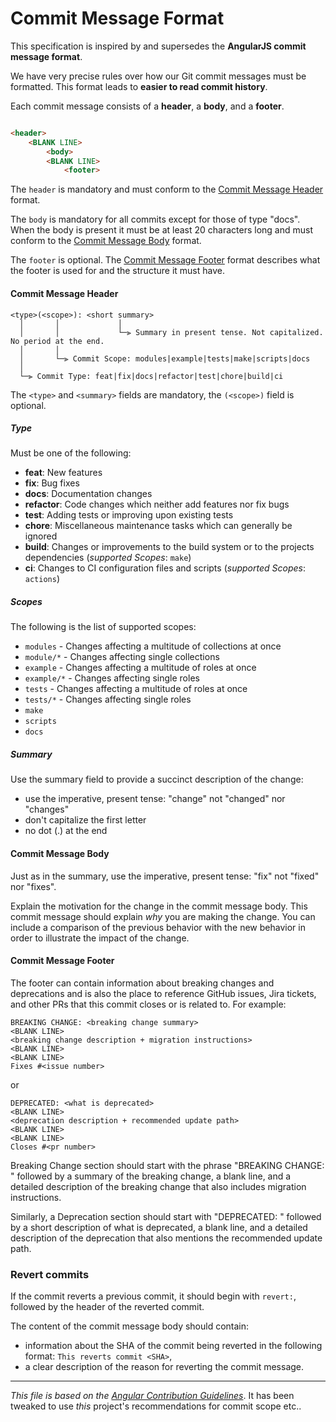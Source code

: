 # Commit Message Format

This specification is inspired by and supersedes the **AngularJS commit message format**.

We have very precise rules over how our Git commit messages must be formatted.
This format leads to **easier to read commit history**.

Each commit message consists of a **header**, a **body**, and a **footer**.

```html

<header>
    <BLANK LINE>
        <body>
        <BLANK LINE>
            <footer>
```

The `header` is mandatory and must conform to the [Commit Message Header](#commit-header) format.

The `body` is mandatory for all commits except for those of type "docs".
When the body is present it must be at least 20 characters long and must conform to
the [Commit Message Body](#commit-body) format.

The `footer` is optional. The [Commit Message Footer](#commit-footer) format describes what the footer is used for and
the structure it must have.

#### <a name="commit-header"></a>Commit Message Header

```
<type>(<scope>): <short summary>
  │       │             │
  │       │             └─⫸ Summary in present tense. Not capitalized. No period at the end.
  │       │
  │       └─⫸ Commit Scope: modules|example|tests|make|scripts|docs
  │
  └─⫸ Commit Type: feat|fix|docs|refactor|test|chore|build|ci
```

The `<type>` and `<summary>` fields are mandatory, the `(<scope>)` field is optional.

##### Type

Must be one of the following:

* **feat**: New features
* **fix**: Bug fixes
* **docs**: Documentation changes
* **refactor**: Code changes which neither add features nor fix bugs
* **test**: Adding tests or improving upon existing tests
* **chore**: Miscellaneous maintenance tasks which can generally be ignored
* **build**: Changes or improvements to the build system or to the projects dependencies (_supported Scopes_: `make`)
* **ci**: Changes to CI configuration files and scripts (_supported Scopes_: `actions`)

##### Scopes

The following is the list of supported scopes:

* `modules` - Changes affecting a multitude of collections at once
* `module/*` - Changes affecting single collections
* `example` - Changes affecting a multitude of roles at once
* `example/*` - Changes affecting single roles
* `tests` - Changes affecting a multitude of roles at once
* `tests/*` - Changes affecting single roles
* `make`
* `scripts`
* `docs`

##### Summary

Use the summary field to provide a succinct description of the change:

* use the imperative, present tense: "change" not "changed" nor "changes"
* don't capitalize the first letter
* no dot (.) at the end

#### <a name="commit-body"></a>Commit Message Body

Just as in the summary, use the imperative, present tense: "fix" not "fixed" nor "fixes".

Explain the motivation for the change in the commit message body. This commit message should explain _why_ you are
making the change.
You can include a comparison of the previous behavior with the new behavior in order to illustrate the impact of the
change.

#### <a name="commit-footer"></a>Commit Message Footer

The footer can contain information about breaking changes and deprecations and is also the place to reference GitHub
issues, Jira tickets, and other PRs that this commit closes or is related to.
For example:

```
BREAKING CHANGE: <breaking change summary>
<BLANK LINE>
<breaking change description + migration instructions>
<BLANK LINE>
<BLANK LINE>
Fixes #<issue number>
```

or

```
DEPRECATED: <what is deprecated>
<BLANK LINE>
<deprecation description + recommended update path>
<BLANK LINE>
<BLANK LINE>
Closes #<pr number>
```

Breaking Change section should start with the phrase "BREAKING CHANGE: " followed by a summary of the breaking change, a
blank line, and a detailed description of the breaking change that also includes migration instructions.

Similarly, a Deprecation section should start with "DEPRECATED: " followed by a short description of what is deprecated,
a blank line, and a detailed description of the deprecation that also mentions the recommended update path.

### Revert commits

If the commit reverts a previous commit, it should begin with `revert:`, followed by the header of the reverted commit.

The content of the commit message body should contain:

* information about the SHA of the commit being reverted in the following format: `This reverts commit <SHA>`,
* a clear description of the reason for reverting the commit message.

---
_This file is based on
the [Angular Contribution Guidelines](https://github.com/angular/angular/blob/main/CONTRIBUTING.md?plain=1)_.
It has been tweaked to use _this_ project's recommendations for commit scope etc..
